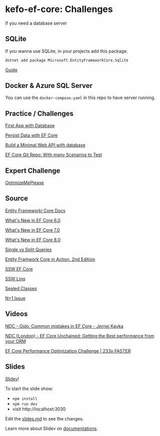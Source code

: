 # kefo-ef-core: Challenges

If you need a database server

## SQLite

If you wanna use SQLite, in your projects add this package.
```sh
dotnet add package Microsoft.EntityFrameworkCore.Sqlite
```

[Guide](https://learn.microsoft.com/en-us/ef/core/get-started/overview/first-app?tabs=netcore-cli)

## Docker & Azure SQL Server
You can use the `docker-compose.yaml` in this repo to have server running.


## Practice / Challenges

[First App with Database](https://learn.microsoft.com/en-us/ef/core/get-started/overview/first-app?tabs=netcore-cli)

[Persist Data with EF Core](https://learn.microsoft.com/en-us/training/modules/persist-data-ef-core/)

[Build a Minimal Web API with database](https://learn.microsoft.com/en-us/training/modules/build-web-api-minimal-database/)

[EF Core Git Repo: With many Scenarios to Test](https://github.com/dotnet/EntityFramework.Docs/tree/main/samples/core/Querying/)

## Expert Challenge

[OptimizeMePlease](https://github.com/StefanTheCode/OptimizeMePlease)

## Source

[Entity Frameworkj Core Docs](https://learn.microsoft.com/en-us/ef/core/)

[What's New in EF Core 6.0](https://learn.microsoft.com/en-us/ef/core/what-is-new/ef-core-6.0/whatsnew)

[What's New in EF Core 7.0](https://learn.microsoft.com/en-us/ef/core/what-is-new/ef-core-7.0/whatsnew)

[What's New in EF Core 8.0](https://learn.microsoft.com/en-us/ef/core/what-is-new/ef-core-8.0/whatsnew)

[Single vs Split Queries](https://learn.microsoft.com/en-us/ef/core/querying/single-split-queries)


[Entity Framwork Core in Action, 2nd Edition](https://www.manning.com/books/entity-framework-core-in-action-second-edition)


[SSW EF Core](https://ssw.com.au/rules/rules-to-better-entity-framework/)

[SSW Linq](https://ssw.com.au/rules/rules-to-better-linq/)


[Sealed Classes](https://code-maze.com/improve-performance-sealed-classes-dotnet/)

[N+1 Issue](https://levelup.gitconnected.com/the-hidden-performance-killer-in-ef-core-understanding-and-avoiding-the-n-1-query-issue-ce105c6a14e9)

## Videos

[NDC - Oslo: Common mistakes in EF Core - Jernej Kavka](https://www.youtube.com/watch?v=dDANjr5MCew)

[NDC {London} - EF Core Unchained: Getting the Best performance from your ORM](https://www.youtube.com/watch?v=ZKVXl2640ps)

[EF Core Performance Optimization Challenge | 233x FASTER](https://www.youtube.com/watch?v=jSiGyPHqnpY)


## Slides

[Slidev](https://github.com/slidevjs/slidev)!

To start the slide show:

- `npm install`
- `npm run dev`
- visit http://localhost:3030

Edit the [slides.md](./slides.md) to see the changes.

Learn more about Slidev on [documentations](https://sli.dev/).
